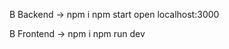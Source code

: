 В Backend ->  npm i
              npm start
              open localhost:3000

В Frontend -> npm i
              npm run dev
              
